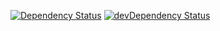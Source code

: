 [![Dependency Status](https://david-dm.org/dnode/alexa-flashbriefingskill-skeleton.svg)](https://david-dm.org/dnode/alexa-flashbriefingskill-skeleton)
[![devDependency Status](https://david-dm.org/dnode/alexa-flashbriefingskill-skeleton/dev-status.svg)](https://david-dm.org/dnode/alexa-flashbriefingskill-skeleton?type=dev)
